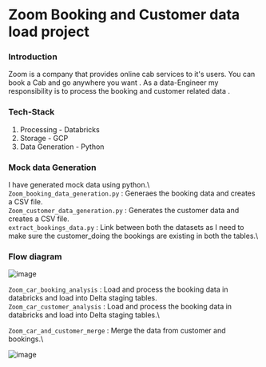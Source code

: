 # Zoom Booking and Customer data load project 

### Introduction
Zoom is a company that provides online cab services to it's users. You can book a Cab and go anywhere you want . As a data-Engineer my responsibility is to process the booking and customer related data . 

### Tech-Stack
1. Processing - Databricks
2. Storage - GCP
3. Data Generation - Python

### Mock data Generation
I have generated mock data using python.\ 
```Zoom_booking_data_generation.py``` : Generaes the booking data and creates a CSV file.\
```Zoom_customer_data_generation.py``` : Generates the customer data and creates a CSV file.\
```extract_bookings_data.py``` : Link between both the datasets as I need to make sure the customer_doing the bookings are existing in both the tables.\

### Flow diagram
![image](https://github.com/user-attachments/assets/6a9e2bae-6c32-4066-a927-363b0429de97)

```Zoom_car_booking_analysis``` : Load and process the booking data in databricks and load into Delta staging tables.\
```Zoom_car_customer_analysis``` : Load and process the booking data in databricks and load into Delta staging tables.\

```Zoom_car_and_customer_merge``` : Merge the data from customer and bookings.\


![image](https://github.com/user-attachments/assets/7c2d2a0e-67e6-4194-8b99-bcfc069baf1e)



